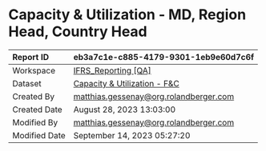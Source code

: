 



# Capacity & Utilization - MD, Region Head, Country Head

|Report ID|eb3a7c1e-c885-4179-9301-1eb9e60d7c6f|
| :--- | :--- |
|Workspace|[IFRS_Reporting [QA]](../Workspaces/IFRS_Reporting-[QA].md)|
|Dataset|[Capacity & Utilization - F&C](../Datasets/Capacity-&-Utilization---F&C.md)|
|Created By|matthias.gessenay@org.rolandberger.com|
|Created Date|August 28, 2023 13:03:00|
|Modified By|matthias.gessenay@org.rolandberger.com|
|Modified Date|September 14, 2023 05:27:20|
